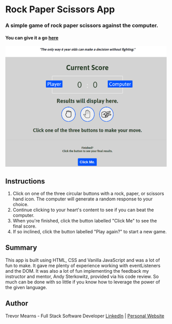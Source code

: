 ﻿# Rock Paper Scissors App
 
 ###  A simple game of rock paper scissors against the computer.
 
#### You can give it a go [here](https://trevorton27.github.io/rock-paper-scissors/)
 
 ![](rock-scissors-paper%20screenshot.png)
 
## Instructions
1. Click on one of the three circular buttons with a rock, paper, or scissors hand icon. The computer will generate a random response to your choice.
2. Continue clicking to your heart's content to see if you can beat the computer.
3. When you're finished, click the button labelled "Click Me" to see the final score.
4. If so inclined, click the button labelled "Play again?" to start a new game.
 
## Summary
This app is built using HTML, CSS and Vanilla JavaScript and was a lot of fun to make. It gave me plenty of experience working with eventListeners and the DOM. It was also a lot of fun implementing the feedback my instructor and mentor, Andy Sterkowitz, provided via his code review. So much can be done with so little if you know how to leverage the power of the given language.

## Author
Trevor Mearns - Full Stack Software Developer [LinkedIn](https://www.linkedin.com/in/trevor-mearns-8a042a56/) | [Personal Website](https://trevormearns.com/)
